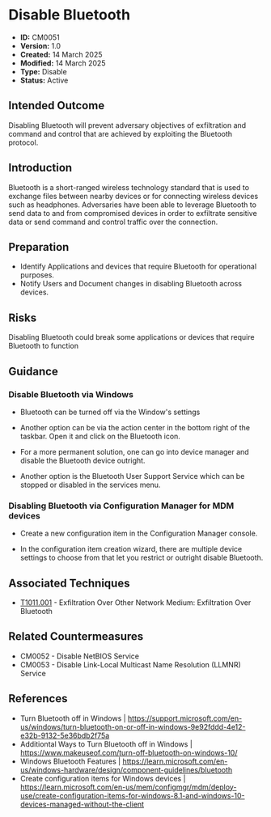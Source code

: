 # Disable Bluetooth

* **ID:** CM0051
* **Version:** 1.0
* **Created:** 14 March 2025
* **Modified:** 14 March 2025
* **Type:** Disable
* **Status:** Active

## Intended Outcome

Disabling Bluetooth will prevent adversary objectives of exfiltration and command and control that are achieved by exploiting the Bluetooth protocol.

## Introduction

Bluetooth is a short-ranged wireless technology standard that is used to exchange files between nearby devices or for connecting wireless devices such as headphones. Adversaries have been able to leverage Bluetooth to send data to and from compromised devices in order to exfiltrate sensitive data or send command and control traffic over the connection.

## Preparation

-   Identify Applications and devices that require Bluetooth for operational purposes.
-   Notify Users and Document changes in disabling Bluetooth across devices.

## Risks

Disabling Bluetooth could break some applications or devices that require Bluetooth to function

## Guidance

### Disable Bluetooth via Windows

-   Bluetooth can be turned off via the Window's settings

-   Another option can be via the action center in the bottom right of the taskbar. Open it and click on the Bluetooth icon.

-   For a more permanent solution, one can go into device manager and disable the Bluetooth device outright.

-   Another option is the Bluetooth User Support Service which can be stopped or disabled in the services menu.

### Disabling Bluetooth via Configuration Manager for MDM devices

-   Create a new configuration item in the Configuration Manager console.

-   In the configuration item creation wizard, there are multiple device settings to choose from that let you restrict or outright disable Bluetooth.

## Associated Techniques

-   [T1011.001](https://attack.mitre.org/techniques/T1011/001/) - Exfiltration Over Other Network Medium: Exfiltration Over Bluetooth

## Related Countermeasures

-   CM0052 - Disable NetBIOS Service
-   CM0053 - Disable Link-Local Multicast Name Resolution (LLMNR) Service

## References

-   Turn Bluetooth off in Windows | <https://support.microsoft.com/en-us/windows/turn-bluetooth-on-or-off-in-windows-9e92fddd-4e12-e32b-9132-5e36bdb2f75a>
-   Additiontal Ways to Turn Bluetooth off in Windows | <https://www.makeuseof.com/turn-off-bluetooth-on-windows-10/>
-   Windows Bluetooth Features | <https://learn.microsoft.com/en-us/windows-hardware/design/component-guidelines/bluetooth>
-   Create configuration items for Windows devices | <https://learn.microsoft.com/en-us/mem/configmgr/mdm/deploy-use/create-configuration-items-for-windows-8.1-and-windows-10-devices-managed-without-the-client>